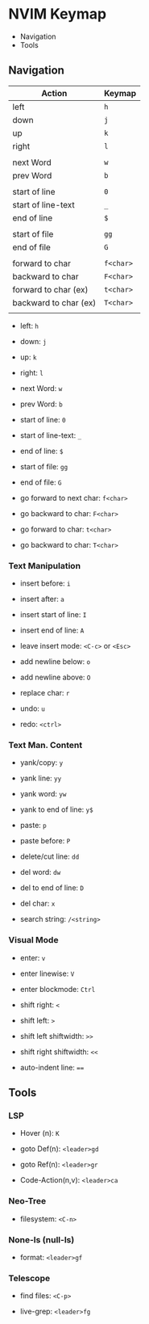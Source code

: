 # NVIM Keymap

- Navigation
- Tools


## Navigation


| Action | Keymap |
| ------ | ------ |
| left   | `h`    |
| down   | `j`    |
| up     | `k`    |
| right  | `l`    |
|        |        |
| next Word | `w` |
| prev Word | `b` |
|   |   |
| start of line | `0` |
| start of line-text | `_` |
| end of line | `$` |
|   |   |
| start of file | `gg` |
| end of file | `G` |
|   |   |
| forward to char | `f<char>` |
| backward to char | `F<char>` |
| forward to char (ex) | `t<char>`|
| backward to char (ex) | `T<char>` |
|   |   |


- left: `h`
- down: `j`

- up: `k`
- right: `l`


- next Word: `w`
- prev Word: `b`

- start of line: `0`
- start of line-text: `_`
- end of line: `$`

- start of file: `gg`
- end of file: `G`


- go forward to next char: `f<char>`
- go backward to char: `F<char>`
- go forward to char: `t<char>`
- go backward to char: `T<char>`



### Text Manipulation

- insert before: `i`
- insert after: `a`
- insert start of line: `I`
- insert end of line: `A`

- leave insert mode: `<C-c>` or `<Esc>`

- add newline below: `o`
- add newline above: `O`

- replace char: `r`

- undo: `u`
- redo: `<ctrl>`


### Text Man. Content

- yank/copy: `y`
- yank line: `yy`
- yank word: `yw`
- yank to end of line: `y$`

- paste: `p`
- paste before: `P`

- delete/cut line: `dd`
- del word: `dw`
- del to end of line: `D`

- del char: `x`

- search string: `/<string>`



### Visual Mode

- enter: `v`
- enter linewise: `V`
- enter blockmode: `Ctrl`

- shift right: `<`
- shift left: `>`

- shift left shiftwidth: `>>`
- shift right shiftwidth: `<<`

- auto-indent line: `==`




## Tools


### LSP

- Hover (n): `K`
- goto Def(n): `<leader>gd`
- goto Ref(n): `<leader>gr`

- Code-Action(n,v): `<leader>ca`


### Neo-Tree

- filesystem: `<C-n>`


### None-ls (null-ls)

- format: `<leader>gf`


### Telescope

- find files: `<C-p>`

- live-grep: `<leader>fg`


